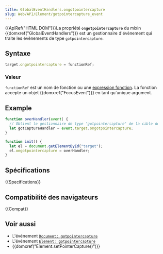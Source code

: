 ```yaml
---
title: GlobalEventHandlers.ongotpointercapture
slug: Web/API/Element/gotpointercapture_event
---
```


{{ApiRef("HTML DOM")}}La propriété **`ongotpointercapture`** du mixin {{domxref("GlobalEventHandlers")}} est un gestionnaire d'évènement qui traite les évènements de type `gotpointercapture`.

## Syntaxe

```js
target.ongotpointercapture = functionRef;
```

### Valeur

`functionRef` est un nom de fonction ou une [expression fonction](/fr/docs/Web/JavaScript/Reference/Operators/function). La fonction accepte un objet {{domxref("FocusEvent")}} en tant qu'unique argument.

## Example

```js
function overHandler(event) {
  // Obtient le gestionnaire de type "gotpointercapture" de la cible de l'événement
  let gotCaptureHandler = event.target.ongotpointercapture;
}

function init() {
  let el = document.getElementById("target");
  el.ongotpointercapture = overHandler;
}
```

## Spécifications

{{Specifications}}

## Compatibilité des navigateurs

{{Compat}}

## Voir aussi

- L'évènement [`Document: gotpointercapture`](/fr/docs/Web/API/Document/gotpointercapture_event)
- L'évènement [`Element: gotpointercapture`](/fr/docs/Web/API/Element/gotpointercapture_event)
- {{domxref("Element.setPointerCapture()")}}
